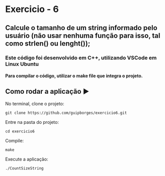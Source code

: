 # Exercicio - 6
## Calcule o tamanho de um string informado pelo usuário (não usar nenhuma função para isso, tal como strlen() ou lenght());

### Este código foi desenvolvido em C++, utilizando VSCode em Linux Ubuntu
#### Para compilar o código, utilizar o make file que integra o projeto.

## Como rodar a aplicação :arrow_forward:

No terminal, clone o projeto: 

```
git clone https://github.com/guipborges/exercicio6.git
```

Entre na pasta do projeto:  

```
cd exercicio6
```

Compile:

```
make
```

Execute a aplicação:

```
./CountSizeString
```
